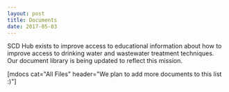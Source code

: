 ```yaml
---
layout: post
title: Documents
date: 2017-05-03
---
```


<div id="dpocs2"></div>

SCD Hub exists to improve access to educational information about how to improve access to drinking water and wastewater treatment techniques.  Our document library is being updated to reflect this mission.

[mdocs cat="All Files" header="We plan to add more documents to this list :)"]